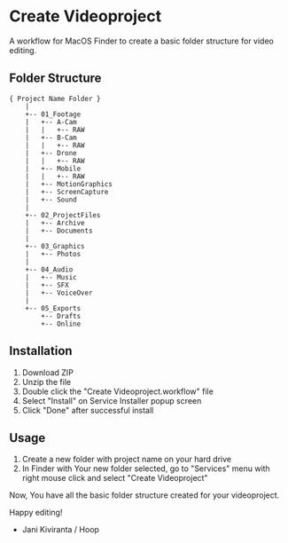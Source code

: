 # Create Videoproject

A workflow for MacOS Finder to create a basic folder structure for video editing.

## Folder Structure

```
{ Project Name Folder }
	|
	+-- 01_Footage
	|   +-- A-Cam
	|   |   +-- RAW
	|   +-- B-Cam
	|   |   +-- RAW
	|   +-- Drone
	|   |   +-- RAW
	|   +-- Mobile
	|   |   +-- RAW
	|   +-- MotionGraphics
	|   +-- ScreenCapture
	|   +-- Sound
	|
	+-- 02_ProjectFiles
	|   +-- Archive
	|   +-- Documents
	|
	+-- 03_Graphics
	|   +-- Photos
	|
	+-- 04_Audio
	|   +-- Music
	|   +-- SFX
	|   +-- VoiceOver
	|
	+-- 05_Exports
		+-- Drafts
		+-- Online
```
## Installation

1. Download ZIP
2. Unzip the file
3. Double click the "Create Videoproject.workflow" file
4. Select "Install" on Service Installer popup screen
5. Click "Done" after successful install

## Usage

1. Create a new folder with project name on your hard drive
2. In Finder with Your new folder selected, go to "Services" menu with right mouse click and select "Create Videoproject"

Now, You have all the basic folder structure created for your videoproject.

Happy editing!

- Jani Kiviranta / Hoop